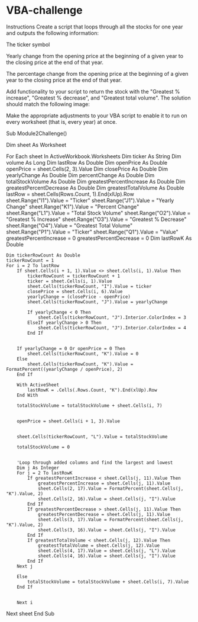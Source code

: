 # VBA-challenge

Instructions
Create a script that loops through all the stocks for one year and outputs the following information:

The ticker symbol

Yearly change from the opening price at the beginning of a given year to the closing price at the end of that year.

The percentage change from the opening price at the beginning of a given year to the closing price at the end of that year.

Add functionality to your script to return the stock with the "Greatest % increase", "Greatest % decrease", and "Greatest total volume". The solution should match the following image:

Make the appropriate adjustments to your VBA script to enable it to run on every worksheet (that is, every year) at once.

Sub Module2Challenge()

Dim sheet As Worksheet

For Each sheet In ActiveWorkbook.Worksheets
    Dim ticker As String
    Dim volume As Long
    Dim lastRow As Double
    Dim openPrice As Double
    openPrice = sheet.Cells(2, 3).Value
    Dim closePrice As Double
    Dim yearlyChange As Double
    Dim percentChange As Double
    Dim totalStockVolume As Double
    Dim greatestPercentIncrease As Double
    Dim greatestPercentDecrease As Double
    Dim greatestTotalVolume As Double
    lastRow = sheet.Cells(Rows.Count, 1).End(xlUp).Row
    sheet.Range("I1").Value = "Ticker"
    sheet.Range("J1").Value = "Yearly Change"
    sheet.Range("K1").Value = "Percent Change"
    sheet.Range("L1").Value = "Total Stock Volume"
    sheet.Range("O2").Value = "Greatest % Increase"
    sheet.Range("O3").Value = "Greatest % Decrease"
    sheet.Range("O4").Value = "Greatest Total Volume"
    sheet.Range("P1").Value = "Ticker"
    sheet.Range("Q1").Value = "Value"
    greatestPercentIncrease = 0
    greatestPercentDecrease = 0
    Dim lastRowK As Double

    Dim tickerRowCount As Double
    tickerRowCount = 1
    For i = 2 To lastRow
        If sheet.Cells(i + 1, 1).Value <> sheet.Cells(i, 1).Value Then
            tickerRowCount = tickerRowCount + 1
            ticker = sheet.Cells(i, 1).Value
            sheet.Cells(tickerRowCount, "I").Value = ticker
            closePrice = sheet.Cells(i, 6).Value
            yearlyChange = (closePrice - openPrice)
            sheet.Cells(tickerRowCount, "J").Value = yearlyChange
        
            If yearlyChange < 0 Then
                sheet.Cells(tickerRowCount, "J").Interior.ColorIndex = 3
            ElseIf yearlyChange > 0 Then
                sheet.Cells(tickerRowCount, "J").Interior.ColorIndex = 4
            End If
             
          
        If yearlyChange = 0 Or openPrice = 0 Then
            sheet.Cells(tickerRowCount, "K").Value = 0
        Else
            sheet.Cells(tickerRowCount, "K").Value = FormatPercent((yearlyChange / openPrice), 2)
        End If
        
        With ActiveSheet
            lastRowK = .Cells(.Rows.Count, "K").End(xlUp).Row
        End With
        
        totalStockVolume = totalStockVolume + sheet.Cells(i, 7)
        

        openPrice = sheet.Cells(i + 1, 3).Value
        
        
        sheet.Cells(tickerRowCount, "L").Value = totalStockVolume
        
        totalStockVolume = 0
        
        
        'Loop through added columns and find the largest and lowest
        Dim j As Integer
        For j = 2 To lastRowK
            If greatestPercentIncrease < sheet.Cells(j, 11).Value Then
                greatestPercentIncrease = sheet.Cells(j, 11).Value
                sheet.Cells(2, 17).Value = FormatPercent(sheet.Cells(j, "K").Value, 2)
                sheet.Cells(2, 16).Value = sheet.Cells(j, "I").Value
            End If
            If greatestPercentDecrease > sheet.Cells(j, 11).Value Then
                greatestPercentDecrease = sheet.Cells(j, 11).Value
                sheet.Cells(3, 17).Value = FormatPercent(sheet.Cells(j, "K").Value, 2)
                sheet.Cells(3, 16).Value = sheet.Cells(j, "I").Value
            End If
            If greatestTotalVolume < sheet.Cells(j, 12).Value Then
                greatestTotalVolume = sheet.Cells(j, 12).Value
                sheet.Cells(4, 17).Value = sheet.Cells(j, "L").Value
                sheet.Cells(4, 16).Value = sheet.Cells(j, "I").Value
            End If
        Next j
        
        Else
            totalStockVolume = totalStockVolume + sheet.Cells(i, 7).Value
        End If
        
        
        Next i

Next sheet
End Sub

